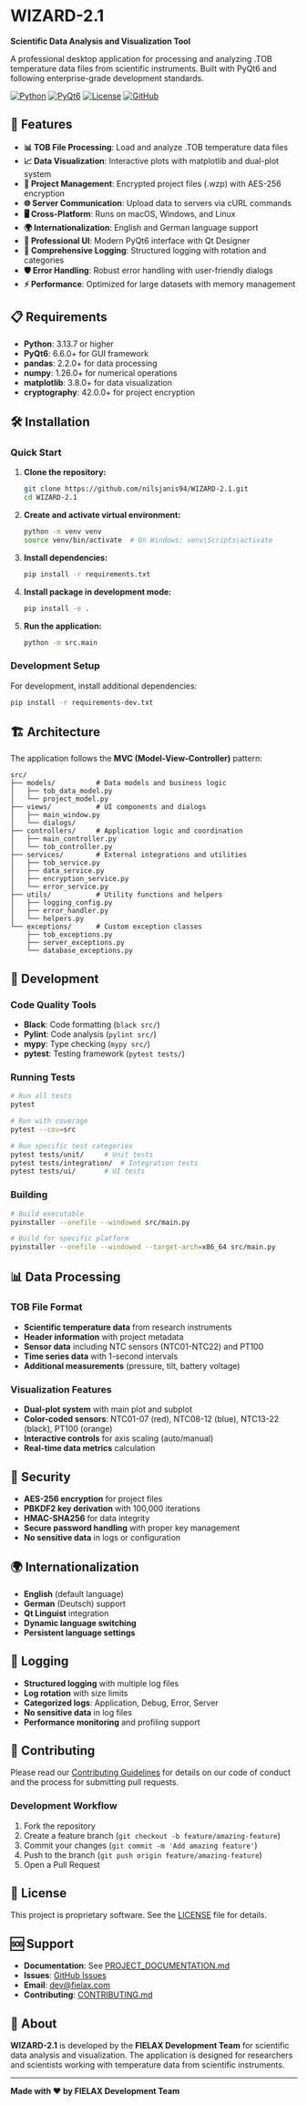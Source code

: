 # WIZARD-2.1

**Scientific Data Analysis and Visualization Tool**

A professional desktop application for processing and analyzing .TOB temperature data files from scientific instruments. Built with PyQt6 and following enterprise-grade development standards.

[![Python](https://img.shields.io/badge/Python-3.13.7+-blue.svg)](https://python.org)
[![PyQt6](https://img.shields.io/badge/PyQt6-6.6.0+-green.svg)](https://pypi.org/project/PyQt6/)
[![License](https://img.shields.io/badge/License-Proprietary-red.svg)](LICENSE)
[![GitHub](https://img.shields.io/badge/GitHub-nilsjanis94%2FWIZARD--2.1-black.svg)](https://github.com/nilsjanis94/WIZARD-2.1)

## 🚀 Features

- **📊 TOB File Processing**: Load and analyze .TOB temperature data files
- **📈 Data Visualization**: Interactive plots with matplotlib and dual-plot system
- **🔐 Project Management**: Encrypted project files (.wzp) with AES-256 encryption
- **🌐 Server Communication**: Upload data to servers via cURL commands
- **🖥️ Cross-Platform**: Runs on macOS, Windows, and Linux
- **🌍 Internationalization**: English and German language support
- **🎨 Professional UI**: Modern PyQt6 interface with Qt Designer
- **📝 Comprehensive Logging**: Structured logging with rotation and categories
- **🛡️ Error Handling**: Robust error handling with user-friendly dialogs
- **⚡ Performance**: Optimized for large datasets with memory management

## 📋 Requirements

- **Python**: 3.13.7 or higher
- **PyQt6**: 6.6.0+ for GUI framework
- **pandas**: 2.2.0+ for data processing
- **numpy**: 1.26.0+ for numerical operations
- **matplotlib**: 3.8.0+ for data visualization
- **cryptography**: 42.0.0+ for project encryption

## 🛠️ Installation

### Quick Start

1. **Clone the repository:**
   ```bash
   git clone https://github.com/nilsjanis94/WIZARD-2.1.git
   cd WIZARD-2.1
   ```

2. **Create and activate virtual environment:**
   ```bash
   python -m venv venv
   source venv/bin/activate  # On Windows: venv\Scripts\activate
   ```

3. **Install dependencies:**
   ```bash
   pip install -r requirements.txt
   ```

4. **Install package in development mode:**
   ```bash
   pip install -e .
   ```

5. **Run the application:**
   ```bash
   python -m src.main
   ```

### Development Setup

For development, install additional dependencies:
```bash
pip install -r requirements-dev.txt
```

## 🏗️ Architecture

The application follows the **MVC (Model-View-Controller)** pattern:

```
src/
├── models/          # Data models and business logic
│   ├── tob_data_model.py
│   └── project_model.py
├── views/           # UI components and dialogs
│   ├── main_window.py
│   └── dialogs/
├── controllers/     # Application logic and coordination
│   ├── main_controller.py
│   └── tob_controller.py
├── services/        # External integrations and utilities
│   ├── tob_service.py
│   ├── data_service.py
│   ├── encryption_service.py
│   └── error_service.py
├── utils/           # Utility functions and helpers
│   ├── logging_config.py
│   ├── error_handler.py
│   └── helpers.py
└── exceptions/      # Custom exception classes
    ├── tob_exceptions.py
    ├── server_exceptions.py
    └── database_exceptions.py
```

## 🧪 Development

### Code Quality Tools

- **Black**: Code formatting (`black src/`)
- **Pylint**: Code analysis (`pylint src/`)
- **mypy**: Type checking (`mypy src/`)
- **pytest**: Testing framework (`pytest tests/`)

### Running Tests

```bash
# Run all tests
pytest

# Run with coverage
pytest --cov=src

# Run specific test categories
pytest tests/unit/     # Unit tests
pytest tests/integration/  # Integration tests
pytest tests/ui/       # UI tests
```

### Building

```bash
# Build executable
pyinstaller --onefile --windowed src/main.py

# Build for specific platform
pyinstaller --onefile --windowed --target-arch=x86_64 src/main.py
```

## 📊 Data Processing

### TOB File Format
- **Scientific temperature data** from research instruments
- **Header information** with project metadata
- **Sensor data** including NTC sensors (NTC01-NTC22) and PT100
- **Time series data** with 1-second intervals
- **Additional measurements** (pressure, tilt, battery voltage)

### Visualization Features
- **Dual-plot system** with main plot and subplot
- **Color-coded sensors**: NTC01-07 (red), NTC08-12 (blue), NTC13-22 (black), PT100 (orange)
- **Interactive controls** for axis scaling (auto/manual)
- **Real-time data metrics** calculation

## 🔐 Security

- **AES-256 encryption** for project files
- **PBKDF2 key derivation** with 100,000 iterations
- **HMAC-SHA256** for data integrity
- **Secure password handling** with proper key management
- **No sensitive data** in logs or configuration

## 🌍 Internationalization

- **English** (default language)
- **German** (Deutsch) support
- **Qt Linguist** integration
- **Dynamic language switching**
- **Persistent language settings**

## 📝 Logging

- **Structured logging** with multiple log files
- **Log rotation** with size limits
- **Categorized logs**: Application, Debug, Error, Server
- **No sensitive data** in log files
- **Performance monitoring** and profiling support

## 🤝 Contributing

Please read our [Contributing Guidelines](CONTRIBUTING.md) for details on our code of conduct and the process for submitting pull requests.

### Development Workflow

1. Fork the repository
2. Create a feature branch (`git checkout -b feature/amazing-feature`)
3. Commit your changes (`git commit -m 'Add amazing feature'`)
4. Push to the branch (`git push origin feature/amazing-feature`)
5. Open a Pull Request

## 📄 License

This project is proprietary software. See the [LICENSE](LICENSE) file for details.

## 🆘 Support

- **Documentation**: See [PROJECT_DOCUMENTATION.md](PROJECT_DOCUMENTATION.md)
- **Issues**: [GitHub Issues](https://github.com/nilsjanis94/WIZARD-2.1/issues)
- **Email**: dev@fielax.com
- **Contributing**: [CONTRIBUTING.md](CONTRIBUTING.md)

## 🏢 About

**WIZARD-2.1** is developed by the **FIELAX Development Team** for scientific data analysis and visualization. The application is designed for researchers and scientists working with temperature data from scientific instruments.

---

**Made with ❤️ by FIELAX Development Team**
